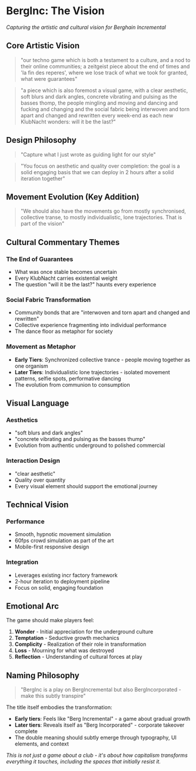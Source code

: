 # BergInc: The Vision

*Capturing the artistic and cultural vision for Berghain Incremental*

## Core Artistic Vision

> "our techno game which is both a testament to a culture, and a nod to their online communities; a zeitgeist piece about the end of times and 'la fin des reperes', where we lose track of what we took for granted, what were guarantees"

> "a piece which is also foremost a visual game, with a clear aesthetic, soft blurs and dark angles, concrete vibrating and pulsing as the basses thomp, the people mingling and moving and dancing and fucking and changing and the social fabric being interwoven and torn apart and changed and rewritten every week-end as each new KlubNacht wonders: will it be the last?"

## Design Philosophy

> "Capture what I just wrote as guiding light for our style"

> "You focus on aesthetic and quality over completion: the goal is a solid engaging basis that we can deploy in 2 hours after a solid iteration together"

## Movement Evolution (Key Addition)

> "We should also have the movements go from mostly synchronised, collective transe, to mostly individualistic, lone trajectories. That is part of the vision"

## Cultural Commentary Themes

### The End of Guarantees
- What was once stable becomes uncertain
- Every KlubNacht carries existential weight
- The question "will it be the last?" haunts every experience

### Social Fabric Transformation
- Community bonds that are "interwoven and torn apart and changed and rewritten" 
- Collective experience fragmenting into individual performance
- The dance floor as metaphor for society

### Movement as Metaphor
- **Early Tiers**: Synchronized collective trance - people moving together as one organism
- **Later Tiers**: Individualistic lone trajectories - isolated movement patterns, selfie spots, performative dancing
- The evolution from communion to consumption

## Visual Language

### Aesthetics
- "soft blurs and dark angles"
- "concrete vibrating and pulsing as the basses thump"
- Evolution from authentic underground to polished commercial

### Interaction Design
- "clear aesthetic" 
- Quality over quantity
- Every visual element should support the emotional journey

## Technical Vision

### Performance
- Smooth, hypnotic movement simulation
- 60fps crowd simulation as part of the art
- Mobile-first responsive design

### Integration
- Leverages existing incr factory framework
- 2-hour iteration to deployment pipeline
- Focus on solid, engaging foundation

## Emotional Arc

The game should make players feel:
1. **Wonder** - Initial appreciation for the underground culture
2. **Temptation** - Seductive growth mechanics
3. **Complicity** - Realization of their role in transformation
4. **Loss** - Mourning for what was destroyed
5. **Reflection** - Understanding of cultural forces at play

## Naming Philosophy

> "BergInc is a play on BergIncremental but also BergIncorporated - make this subtly transpire"

The title itself embodies the transformation:
- **Early tiers**: Feels like "Berg Incremental" - a game about gradual growth
- **Later tiers**: Reveals itself as "Berg Incorporated" - corporate takeover complete
- The double meaning should subtly emerge through typography, UI elements, and context

*This is not just a game about a club - it's about how capitalism transforms everything it touches, including the spaces that initially resist it.*